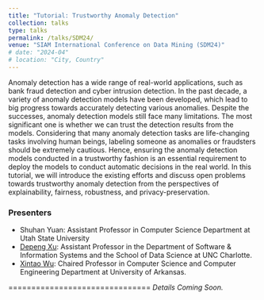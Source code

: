 ```yaml
---
title: "Tutorial: Trustworthy Anomaly Detection"
collection: talks
type: talks
permalink: /talks/SDM24/
venue: "SIAM International Conference on Data Mining (SDM24)"
# date: "2024-04"
# location: "City, Country"
---
```


Anomaly detection has a wide range of real-world applications, such as bank fraud detection and cyber intrusion detection. In the past decade, a variety of anomaly detection models have been developed, which lead to big progress towards accurately detecting various anomalies. Despite the successes, anomaly detection models still face many limitations. The most significant one is whether we can trust the detection results from the models. Considering that many anomaly detection tasks are life-changing tasks involving human beings, labeling someone as anomalies or fraudsters should be extremely cautious. Hence, ensuring the anomaly detection models conducted in a trustworthy fashion is an essential requirement to deploy the models to conduct automatic decisions in the real world. In this tutorial, we will introduce the existing efforts and discuss open problems towards trustworthy anomaly detection from the perspectives of explainability, fairness, robustness, and privacy-preservation.

### Presenters

- Shuhan Yuan: Assistant Professor in Computer Science Department at Utah State University
- [Depeng Xu](https://webpages.charlotte.edu/dxu7/): Assistant Professor in the Department of Software & Information Systems and the School of Data Science at UNC Charlotte. 
- [Xintao Wu](http://www.csce.uark.edu/~xintaowu/): Chaired Professor in Computer Science and Computer Engineering Department at University of Arkansas. 

===============================
*Details Coming Soon.*